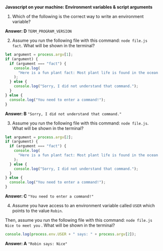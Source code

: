**Javascript on your machine: Environment variables & script arguments**

1. Which of the following is the correct way to write an environment variable?

**Answer:  D** `TERM_PROGRAM_VERSION`

2. Assume you run the following file with this command: `node file.js fact`. What will be shown in the terminal?

```javascript
let argument = process.argv[1];
if (argument) {
  if (argument === "fact") {
    console.log(
      "Here is a fun plant fact: Most plant life is found in the ocean!"
    );
  } else {
    console.log("Sorry, I did not understand that command.");
  }
} else {
  console.log("You need to enter a command!");
}
```

**Answer:  B** `"Sorry, I did not understand that command."`

3. Assume you run the following file with this command: `node file.js`. What will be shown in the terminal?

```javascript
let argument = process.argv[2];
if (argument) {
  if (argument === "fact") {
    console.log(
      "Here is a fun plant fact: Most plant life is found in the ocean!"
    );
  } else {
    console.log("Sorry, I did not understand that command.");
  }
} else {
  console.log("You need to enter a command!");
}
```

**Answer:  C** `"You need to enter a command!"`

4. Assume you have access to an environment variable called `USER` which points to the value `Robin`. 

Then, assume you run the following file with this command: `node file.js Nice to meet you` . What will be shown in the terminal?

```javascript
console.log(process.env.USER + " says: " + process.argv[2]);
```

**Answer:  A** `"Robin says: Nice"`




